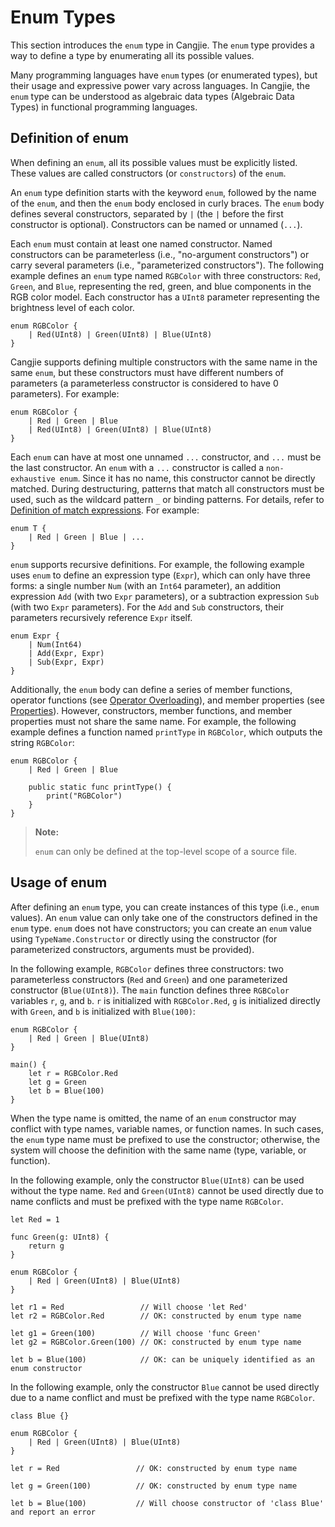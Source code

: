 # Enum Types

This section introduces the `enum` type in Cangjie. The `enum` type provides a way to define a type by enumerating all its possible values.

Many programming languages have `enum` types (or enumerated types), but their usage and expressive power vary across languages. In Cangjie, the `enum` type can be understood as algebraic data types (Algebraic Data Types) in functional programming languages.

## Definition of enum

When defining an `enum`, all its possible values must be explicitly listed. These values are called constructors (or `constructors`) of the `enum`.

An `enum` type definition starts with the keyword `enum`, followed by the name of the `enum`, and then the `enum` body enclosed in curly braces. The `enum` body defines several constructors, separated by `|` (the `|` before the first constructor is optional). Constructors can be named or unnamed (`...`).

Each `enum` must contain at least one named constructor. Named constructors can be parameterless (i.e., "no-argument constructors") or carry several parameters (i.e., "parameterized constructors"). The following example defines an `enum` type named `RGBColor` with three constructors: `Red`, `Green`, and `Blue`, representing the red, green, and blue components in the RGB color model. Each constructor has a `UInt8` parameter representing the brightness level of each color.

<!-- compile -->

```cangjie
enum RGBColor {
    | Red(UInt8) | Green(UInt8) | Blue(UInt8)
}
```

Cangjie supports defining multiple constructors with the same name in the same `enum`, but these constructors must have different numbers of parameters (a parameterless constructor is considered to have 0 parameters). For example:

<!-- compile -->

```cangjie
enum RGBColor {
    | Red | Green | Blue
    | Red(UInt8) | Green(UInt8) | Blue(UInt8)
}
```

Each `enum` can have at most one unnamed `...` constructor, and `...` must be the last constructor. An `enum` with a `...` constructor is called a `non-exhaustive enum`. Since it has no name, this constructor cannot be directly matched. During destructuring, patterns that match all constructors must be used, such as the wildcard pattern `_` or binding patterns. For details, refer to [Definition of match expressions](./match.md#definition-of-match-expressions). For example:

<!-- compile -->

```cangjie
enum T {
    | Red | Green | Blue | ...
}
```

`enum` supports recursive definitions. For example, the following example uses `enum` to define an expression type (`Expr`), which can only have three forms: a single number `Num` (with an `Int64` parameter), an addition expression `Add` (with two `Expr` parameters), or a subtraction expression `Sub` (with two `Expr` parameters). For the `Add` and `Sub` constructors, their parameters recursively reference `Expr` itself.

<!-- compile -->

```cangjie
enum Expr {
    | Num(Int64)
    | Add(Expr, Expr)
    | Sub(Expr, Expr)
}
```

Additionally, the `enum` body can define a series of member functions, operator functions (see [Operator Overloading](../function/operator_overloading.md)), and member properties (see [Properties](../class_and_interface/prop.md)). However, constructors, member functions, and member properties must not share the same name. For example, the following example defines a function named `printType` in `RGBColor`, which outputs the string `RGBColor`:

<!-- compile -->

```cangjie
enum RGBColor {
    | Red | Green | Blue

    public static func printType() {
        print("RGBColor")
    }
}
```

> **Note:**
>
> `enum` can only be defined at the top-level scope of a source file.

## Usage of enum

After defining an `enum` type, you can create instances of this type (i.e., `enum` values). An `enum` value can only take one of the constructors defined in the `enum` type. `enum` does not have constructors; you can create an `enum` value using `TypeName.Constructor` or directly using the constructor (for parameterized constructors, arguments must be provided).

In the following example, `RGBColor` defines three constructors: two parameterless constructors (`Red` and `Green`) and one parameterized constructor (`Blue(UInt8)`). The `main` function defines three `RGBColor` variables `r`, `g`, and `b`. `r` is initialized with `RGBColor.Red`, `g` is initialized directly with `Green`, and `b` is initialized with `Blue(100)`:

<!-- compile -->

```cangjie
enum RGBColor {
    | Red | Green | Blue(UInt8)
}

main() {
    let r = RGBColor.Red
    let g = Green
    let b = Blue(100)
}
```

When the type name is omitted, the name of an `enum` constructor may conflict with type names, variable names, or function names. In such cases, the `enum` type name must be prefixed to use the constructor; otherwise, the system will choose the definition with the same name (type, variable, or function).

In the following example, only the constructor `Blue(UInt8)` can be used without the type name. `Red` and `Green(UInt8)` cannot be used directly due to name conflicts and must be prefixed with the type name `RGBColor`.

<!-- compile -->

```cangjie
let Red = 1

func Green(g: UInt8) {
    return g
}

enum RGBColor {
    | Red | Green(UInt8) | Blue(UInt8)
}

let r1 = Red                 // Will choose 'let Red'
let r2 = RGBColor.Red        // OK: constructed by enum type name

let g1 = Green(100)          // Will choose 'func Green'
let g2 = RGBColor.Green(100) // OK: constructed by enum type name

let b = Blue(100)            // OK: can be uniquely identified as an enum constructor
```

In the following example, only the constructor `Blue` cannot be used directly due to a name conflict and must be prefixed with the type name `RGBColor`.

<!-- compile.error -->

```cangjie
class Blue {}

enum RGBColor {
    | Red | Green(UInt8) | Blue(UInt8)
}

let r = Red                 // OK: constructed by enum type name

let g = Green(100)          // OK: constructed by enum type name

let b = Blue(100)           // Will choose constructor of 'class Blue' and report an error
```